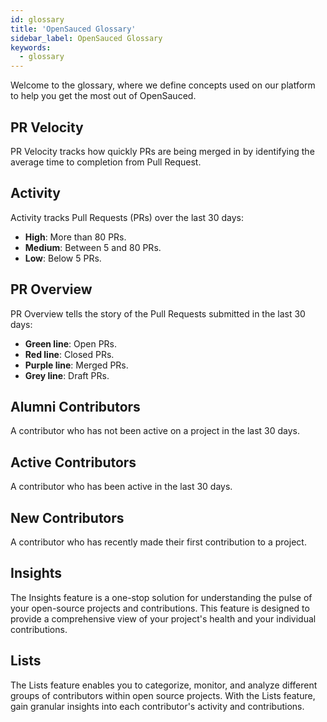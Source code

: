 ```yaml
---
id: glossary
title: 'OpenSauced Glossary'
sidebar_label: OpenSauced Glossary
keywords:
  - glossary
---
```


Welcome to the glossary, where we define concepts used on our platform to help you get the most out of OpenSauced.

## PR Velocity

 PR Velocity tracks how quickly PRs are being merged in by identifying the average time to completion from Pull Request.

## Activity

Activity tracks Pull Requests (PRs) over the last 30 days:

- **High**: More than 80 PRs.
- **Medium**: Between 5 and 80 PRs.
- **Low**: Below 5 PRs.

## PR Overview

PR Overview tells the story of the Pull Requests submitted in the last 30 days:

- **Green line**: Open PRs.
- **Red line**: Closed PRs.
- **Purple line**: Merged PRs.
- **Grey line**: Draft PRs.

## Alumni Contributors

A contributor who has not been active on a project in the last 30 days.

## Active Contributors

A contributor who has been active in the last 30 days.

## New Contributors

A contributor who has recently made their first contribution to a project.

## Insights

The Insights feature is a one-stop solution for understanding the pulse of your open-source projects and contributions. This feature is designed to provide a comprehensive view of your project's health and your individual contributions.

## Lists

The Lists feature enables you to categorize, monitor, and analyze different groups of contributors within open source projects. With the Lists feature, gain granular insights into each contributor's activity and contributions.
